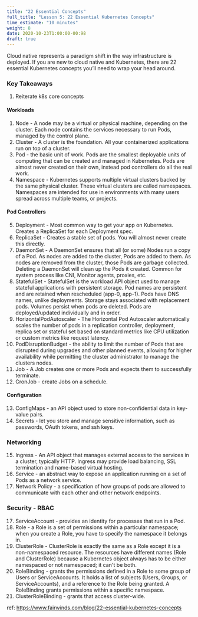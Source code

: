 ```yaml
---
title: "22 Essential Concepts"
full_title: "Lesson 5: 22 Essential Kubernetes Concepts"
time_estimate: "10 minutes"
weight: 8
date: 2020-10-23T1:00:00-00:98
draft: true
---
```


Cloud native represents a paradigm shift in the way infrastructure is deployed. If you are new to cloud native and Kubernetes, there are 22 essential Kubernetes concepts you’ll need to wrap your head around. 

### Key Takeaways

1. Reiterate k8s core concepts

#### Workloads

1. Node - A node may be a virtual or physical machine, depending on the cluster. Each node contains the services necessary to run Pods, managed by the control plane.
1. Cluster - A cluster is the foundation. All your containerized applications run on top of a cluster.
1. Pod - the basic unit of work. Pods are the smallest deployable units of computing that can be created and managed in Kubernetes. Pods are almost never created on their own, instead pod controllers do all the real work.
1. Namespace - Kubernetes supports multiple virtual clusters backed by the same physical cluster. These virtual clusters are called namespaces. Namespaces are intended for use in environments with many users spread across multiple teams, or projects.


#### Pod Controllers
5. Deployment - Most common way to get your app on Kubernetes. Creates a ReplicaSet for each Deployment spec.
5. ReplicaSet -  Creates a stable set of pods. You will almost never create this directly. 
5. DaemonSet - A DaemonSet ensures that all (or some) Nodes run a copy of a Pod. As nodes are added to the cluster, Pods are added to them. As nodes are removed from the cluster, those Pods are garbage collected. Deleting a DaemonSet will clean up the Pods it created. Common for system process like CNI, Monitor agents, proxies, etc.
5. StatefulSet - StatefulSet is the workload API object used to manage stateful applications with persistent storage. Pod names are persistent and are retained when rescheduled (app-0, app-1). Pods have DNS names, unlike deployments. Storage stays associated with replacement pods. Volumes persist when pods are deleted. Pods are deployed/updated individually and in order.
5. HorizontalPodAutoscaler - The Horizontal Pod Autoscaler automatically scales the number of pods in a replication controller, deployment, replica set or stateful set based on standard metrics like CPU utilization or custom metrics like request latency.
5. PodDisruptionBudget - the ability to limit the number of Pods that are disrupted during upgrades and other planned events, allowing for higher availability while permitting the cluster administrator to manage the clusters nodes.
5. Job - A Job creates one or more Pods and expects them to successfully terminate.
5. CronJob - create Jobs on a schedule.


#### Configuration
13. ConfigMaps - an API object used to store non-confidential data in key-value pairs.
14. Secrets - let you store and manage sensitive information, such as passwords, OAuth tokens, and ssh keys.

### Networking
15. Ingress - An API object that manages external access to the services in a cluster, typically HTTP. Ingress may provide load balancing, SSL termination and name-based virtual hosting.
16. Service - an abstract way to expose an application running on a set of Pods as a network service.
17. Network Policy - a specification of how groups of pods are allowed to communicate with each other and other network endpoints.

### Security -  RBAC 

17. ServiceAccount - provides an identity for processes that run in a Pod.
19. Role - a Role is a set of permissions within a particular namespace; when you create a Role, you have to specify the namespace it belongs in.
20. ClusterRole - ClusterRole is exactly the same as a Role except it is a non-namespaced resource. The resources have different names (Role and ClusterRole) because a Kubernetes object always has to be either namespaced or not namespaced; it can't be both.
21. RoleBinding - grants the permissions defined in a Role to some group of Users or ServiceAccounts. It holds a list of subjects (Users, Groups, or ServiceAccounts), and a reference to the Role being granted. A RoleBinding grants permissions within a specific namespace. 
22. ClusterRoleBinding - grants that access cluster-wide.

ref: https://www.fairwinds.com/blog/22-essential-kubernetes-concepts